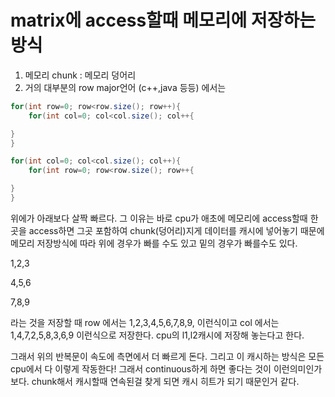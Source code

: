 # matrix에 access할때 메모리에 저장하는 방식

1. 메모리 chunk : 메모리 덩어리
2. 거의 대부분의 row major언어 (c++,java 등등) 에서는

```java
for(int row=0; row<row.size(); row++){
	for(int col=0; col<col.size(); col++{

}
}

for(int col=0; col<col.size(); col++){
	for(int row=0; row<row.size(); row++{

}
}
```

위에가 아래보다 살짝 빠르다. 그 이유는 바로 cpu가 애초에 메모리에 access할때 한 곳을 access하면 그곳 포함하여 chunk(덩어리)지게 데이터를 캐시에 넣어놓기 때문에 메모리 저장방식에 따라 위에 경우가 빠를 수도 있고 밑의 경우가 빠를수도 있다.

1,2,3

4,5,6

7,8,9

라는 것을 저장할 때 row 에서는 1,2,3,4,5,6,7,8,9, 이런식이고 col 에서는 1,4,7,2,5,8,3,6,9 이런식으로 저장한다. cpu의 l1,l2캐시에 저장해 놓는다고 한다.

그래서 위의 반복문이 속도에 측면에서 더 빠르게 돈다. 그리고 이 캐시하는 방식은 모든 cpu에서 다 이렇게 작동한다! 그래서 continuous하게 하면 좋다는 것이 이런의미인가 보다. chunk해서 캐시할때 연속된걸 찾게 되면 캐시 히트가 되기 때문인거 같다.